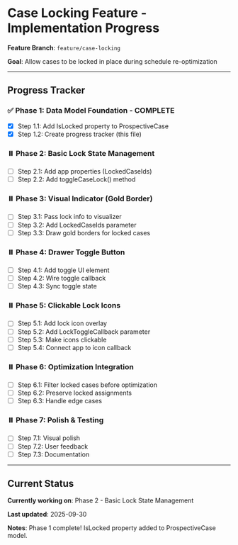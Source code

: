 # Case Locking Feature - Implementation Progress

**Feature Branch**: `feature/case-locking`

**Goal**: Allow cases to be locked in place during schedule re-optimization

---

## Progress Tracker

### ✅ Phase 1: Data Model Foundation - COMPLETE
- [x] Step 1.1: Add IsLocked property to ProspectiveCase
- [x] Step 1.2: Create progress tracker (this file)

### ⏸️ Phase 2: Basic Lock State Management
- [ ] Step 2.1: Add app properties (LockedCaseIds)
- [ ] Step 2.2: Add toggleCaseLock() method

### ⏸️ Phase 3: Visual Indicator (Gold Border)
- [ ] Step 3.1: Pass lock info to visualizer
- [ ] Step 3.2: Add LockedCaseIds parameter
- [ ] Step 3.3: Draw gold borders for locked cases

### ⏸️ Phase 4: Drawer Toggle Button
- [ ] Step 4.1: Add toggle UI element
- [ ] Step 4.2: Wire toggle callback
- [ ] Step 4.3: Sync toggle state

### ⏸️ Phase 5: Clickable Lock Icons
- [ ] Step 5.1: Add lock icon overlay
- [ ] Step 5.2: Add LockToggleCallback parameter
- [ ] Step 5.3: Make icons clickable
- [ ] Step 5.4: Connect app to icon callback

### ⏸️ Phase 6: Optimization Integration
- [ ] Step 6.1: Filter locked cases before optimization
- [ ] Step 6.2: Preserve locked assignments
- [ ] Step 6.3: Handle edge cases

### ⏸️ Phase 7: Polish & Testing
- [ ] Step 7.1: Visual polish
- [ ] Step 7.2: User feedback
- [ ] Step 7.3: Documentation

---

## Current Status

**Currently working on**: Phase 2 - Basic Lock State Management

**Last updated**: 2025-09-30

**Notes**: Phase 1 complete! IsLocked property added to ProspectiveCase model.
